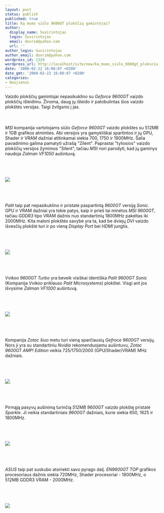 ```yaml
---
layout: post
status: publish
published: true
title: Ką mums siūlo 9600GT plokščių gamintojai?
author:
  display_name: Suvirintojas
  login: Suvirintojas
  email: dovrim@yahoo.com
  url: ''
author_login: Suvirintojas
author_email: dovrim@yahoo.com
wordpress_id: 1329
wordpress_url: http://localhost/site/new/ka_mums_siulo_9600gt_ploksciu_gamintojai_/
date: '2008-02-22 16:08:07 +0200'
date_gmt: '2008-02-22 16:08:07 +0200'
categories:
- Naujienos
---
```

<p>Vaizdo plokščių gamintojai nepasikuklino su <i>Geforce 9600GT</i> vaizdo plokščių išleidimu. Žinoma, daug jų išleido ir patobulintas šios vaizdo plokštės versijas. Taigi žvilgsnis į jas.<br />
<br><br />
<br><i>MSI</i> kompanija vartotojams siūlo <i>Geforce 9600GT</i> vaizdo plokštes su 512MB ir 1GB grafikos atminties. Abi versijos yra gamykliškai spartintos ir jų GPU, Shader ir VRAM dažniai atitinkamai siekia 700, 1750 ir 1900MHz. Šalia pavadinimo galima pamatyti užrašą &quot;Zilent&quot;. Paprastai &quot;tyliosios&quot; vaizdo plokščių versijos žymimos &quot;Silent&quot;, tačiau <i>MSI</i> nori parodyti, kad jų gaminys naudoja <i>Zalman VF1050</i> aušintuvą.<br />
<br><br />
<br><br><img src="http://img221.imageshack.us/img221/8676/msi9600gtba4.jpg"><br><br />
<br><br />
<br><i>Palit</i> taip pat nepasikuklino ir pristatė paspartintą <i>9600GT</i> versiją <i>Sonic</i>. GPU ir VRAM dažniai yra tokie patys, kaip ir prieš tai minėtos <i>MSI 9600GT</i>, tačiau <i>GDDR3</i> tipo VRAM dažnis nuo standartinių 1800MHz pakeltas iki 2000MHz. Kita maloni plokštės savybė yra ta, kad be dviejų <i>DVI</i> vaizdo išvesčių plokštė turi ir po vieną <i>Display Port</i> bei <i>HDMI</i> jungtis.<br />
<br><br />
<br><br><img src="http://img225.imageshack.us/img225/5991/palit9600gtgx6.jpg"><br><br />
<br><br />
<br><i>Vvikoo 9600GT Turbo</i> yra beveik visiškai identiška <i>Palit 9600GT Sonic</i> (Kompanija <i>Vvikoo</i> priklauso <i>Palit Microsystems</i>) plokštei. Visgi ant jos išvysime <i>Zalman VF1000</i> aušintuvą.<br />
<br><br />
<br><br><img src="http://img225.imageshack.us/img225/1374/vvikoo9600gtes9.jpg"><br><br />
<br><br />
<br>Kompanija <i>Zotac</i> šiuo metu turi vieną sparčiausių <i>Gefroce 9600GT</i> versijų. Nors ji yra su standartiniu <i>Nvidia</i> rekomenduojamu aušintuvu, <i>Zotac 9600GT AMP! Edition</i> veikia 725/1750/2000 (GPU/Shader/VRAM) MHz dažniais.<br />
<br><br />
<br><br><img src="http://img225.imageshack.us/img225/2672/zotac9600gtsw0.jpg"><br><br />
<br><br />
<br>Pirmąją pasyvų aušinimą turinčią <i>512MB 9600GT</i> vaizdo plokštę pristatė <i>Sparkle</i>. Ji veikia standartiniais <i>9600GT</i> dažniais, kurie siekia 650, 1625 ir 1800MHz.<br />
<br><br />
<br><br><img src="http://img221.imageshack.us/img221/8433/sparkle9600fpassivebn1.jpg"><br><br />
<br><br />
<br><i>ASUS</i> taip pat suskubo atsiriekti savo pyrago dalį. <i>EN9600GT TOP</i> grafikos procesoriaus dažnis siekia 720MHz, Shader procesoriai - 1800MHz, o 512MB GDDR3 VRAM - 2000MHz.<br />
<br><br />
<br><br><img src="http://img221.imageshack.us/img221/4684/asusen9600gttopvu8.jpg"><br></p>
